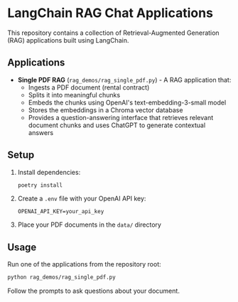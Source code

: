 # LangChain RAG Chat Applications

This repository contains a collection of Retrieval-Augmented Generation (RAG) applications built using LangChain.

## Applications

- **Single PDF RAG** (`rag_demos/rag_single_pdf.py`) - A RAG application that:
  - Ingests a PDF document (rental contract)
  - Splits it into meaningful chunks
  - Embeds the chunks using OpenAI's text-embedding-3-small model
  - Stores the embeddings in a Chroma vector database
  - Provides a question-answering interface that retrieves relevant document chunks and uses ChatGPT to generate contextual answers

## Setup

1. Install dependencies:

   ```bash
   poetry install
   ```

2. Create a `.env` file with your OpenAI API key:

   ```
   OPENAI_API_KEY=your_api_key
   ```

3. Place your PDF documents in the `data/` directory

## Usage

Run one of the applications from the repository root:

```bash
python rag_demos/rag_single_pdf.py
```

Follow the prompts to ask questions about your document.

